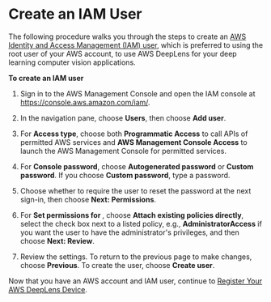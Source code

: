 # Create an IAM User<a name="deeplens-create-iam-user"></a>

The following procedure walks you through the steps to create an [AWS Identity and Access Management \(IAM\) user](https://docs.aws.amazon.com/IAM/latest/UserGuide/id_users.html), which is preferred to using the root user of your AWS account, to use AWS DeepLens for your deep learning computer vision applications\. 

**To create an IAM user**

1. Sign in to the AWS Management Console and open the IAM console at [https://console\.aws\.amazon\.com/iam/](https://console.aws.amazon.com/iam/)\.

1. In the navigation pane, choose **Users**, then choose **Add user**\.

1. For **Access type**, choose both **Programmatic Access** to call APIs of permitted AWS services and **AWS Management Console Access** to launch the AWS Management Console for permitted services\.

1. For **Console password**, choose **Autogenerated password** or **Custom password**\. If you choose **Custom password**, type a password\.

1. Choose whether to require the user to reset the password at the next sign\-in, then choose **Next: Permissions**\.

1. For **Set permissions for *<user name>***, choose **Attach existing policies directly**, select the check box next to a listed policy, e\.g\., **AdministratorAccess** if you want the user to have the administrator's privileges, and then choose **Next: Review**\.

1. Review the settings\. To return to the previous page to make changes, choose **Previous**\. To create the user, choose **Create user**\.

Now that you have an AWS account and IAM user, continue to [Register Your AWS DeepLens Device](deeplens-getting-started-register.md)\.